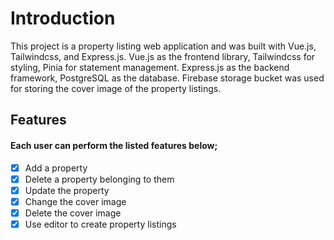 # Introduction

This project is a property listing web application and was built with Vue.js, Tailwindcss, and Express.js. Vue.js as the frontend library, Tailwindcss for styling, Pinia for statement management. Express.js as the backend framework, PostgreSQL as the database. Firebase storage bucket was used for storing the cover image of the property listings.

## Features

#### Each user can perform the listed features below;

+ [X] Add a property
+ [X] Delete a property belonging to them
+ [X] Update the property
+ [X] Change the cover image
+ [X] Delete the cover image
+ [X] Use editor to create property listings
